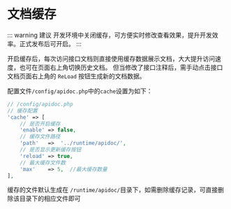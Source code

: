 # 文档缓存

::: warning 建议
开发环境中关闭缓存，可方便实时修改查看效果，提升开发效率。正式发布后可开启。
:::

开启缓存后，每次访问接口文档则直接使用缓存数据展示文档，大大提升访问速度，也可在页面右上角切换历史文档。
但当修改了接口注释后，需手动点击接口文档页面右上角的 `ReLoad` 按钮生成新的文档数据。

配置文件`/config/apidoc.php`中的`cache`设置为如下：

```php
// /config/apidoc.php
// 缓存配置
'cache' => [
    // 是否开启缓存
    'enable' => false,
    // 缓存文件路径
    'path'   =>  '../runtime/apidoc/',
    // 是否显示更新缓存按钮
    'reload' => true,
    // 最大缓存文件数
    'max'    => 5,  //最大缓存数量
],
```

缓存的文件默认生成在 `/runtime/apidoc/`目录下，如需删除缓存记录，可直接删除该目录下的相应文件即可